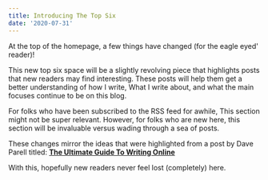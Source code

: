 ```yaml
---
title: Introducing The Top Six
date: '2020-07-31'
---
```


At the top of the homepage,
a few things have changed (for the eagle eyed' reader)!

This new top six space will be a slightly revolving piece
that highlights posts that new readers may find interesting.
These posts will help them get a better understanding of how I write,
What I write about,
and what the main focuses continue to be on this blog.

For folks who have been subscribed to the RSS feed for awhile,
This section might not be super relevant.
However, for folks who are new here,
this section will be invaluable versus wading through a sea of posts.

These changes mirror the ideas that were highlighted from a post
by Dave Parell titled:
__[The Ultimate Guide To Writing Online][write]__

With this, hopefully new readers never feel lost (completely) here.

[write]: https://www.perell.com/blog/the-ultimate-guide-to-writing-online
